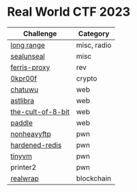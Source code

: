 # Real World CTF 2023

| Challenge                                    | Category    |
| -------------------------------------------- | ----------- |
| [long range](./misc/long-range)              | misc, radio |
| [sealunseal](./misc/sealunseal)              | misc        |
| [ferris-proxy](./rev/ferrisproxy)            | rev         |
| [0kpr00f](./crypto/0KPR00F)                  | crypto      |
| [chatuwu](./web/chatuwu)                     | web         |
| [astlibra](./web/astlibra)                   | web         |
| [the-cult-of-8-bit](./web/the-cult-of-8-bit) | web         |
| [paddle](./web/paddle)                       | web         |
| [nonheavyftp](./pwn/nonheavyftp)             | pwn         |
| [hardened-redis](./pwn/hardenedredis)        | pwn         |
| [tinyvm](./pwn/tinyvm.md)                    | pwn         |
| printer2                                     | pwn         |
| [realwrap](./blockchain/realwrap)            | blockchain  |
